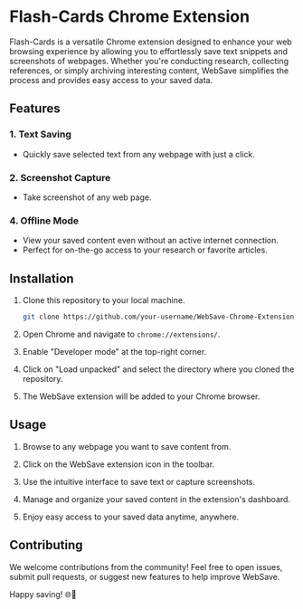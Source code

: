 # Flash-Cards Chrome Extension

Flash-Cards is a versatile Chrome extension designed to enhance your web browsing experience by allowing you to effortlessly save text snippets and screenshots of webpages. Whether you're conducting research, collecting references, or simply archiving interesting content, WebSave simplifies the process and provides easy access to your saved data.

## Features

### 1. **Text Saving**
   - Quickly save selected text from any webpage with just a click.

### 2. **Screenshot Capture**
   - Take screenshot of any web page.

### 4. **Offline Mode**
   - View your saved content even without an active internet connection.
   - Perfect for on-the-go access to your research or favorite articles.


## Installation

1. Clone this repository to your local machine.
   ```bash
   git clone https://github.com/your-username/WebSave-Chrome-Extension.git
   ```

2. Open Chrome and navigate to `chrome://extensions/`.

3. Enable "Developer mode" at the top-right corner.

4. Click on "Load unpacked" and select the directory where you cloned the repository.

5. The WebSave extension will be added to your Chrome browser.

## Usage

1. Browse to any webpage you want to save content from.

2. Click on the WebSave extension icon in the toolbar.

3. Use the intuitive interface to save text or capture screenshots.

4. Manage and organize your saved content in the extension's dashboard.

5. Enjoy easy access to your saved data anytime, anywhere.

## Contributing

We welcome contributions from the community! Feel free to open issues, submit pull requests, or suggest new features to help improve WebSave.

Happy saving! 🌐💾
